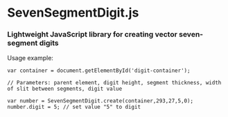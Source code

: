 # SevenSegmentDigit.js
### Lightweight JavaScript library for creating vector seven-segment digits

Usage example:

```
var container = document.getElementById('digit-container');

// Parameters: parent element, digit height, segment thickness, width of slit between segments, digit value

var number = SevenSegmentDigit.create(container,293,27,5,0);
number.digit = 5; // set value "5" to digit
```